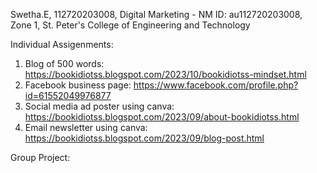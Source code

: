 Swetha.E, 112720203008, Digital Marketing - NM ID: au112720203008, Zone 1, St. Peter's College of Engineering and Technology

Individual Assigenments:
1. Blog of 500 words: https://bookidiotss.blogspot.com/2023/10/bookidiotss-mindset.html
2. Facebook business page: https://www.facebook.com/profile.php?id=61552049976877
3. Social media ad poster using canva: https://bookidiotss.blogspot.com/2023/09/about-bookidiotss.html
4. Email newsletter using canva: https://bookidiotss.blogspot.com/2023/09/blog-post.html

Group Project:
